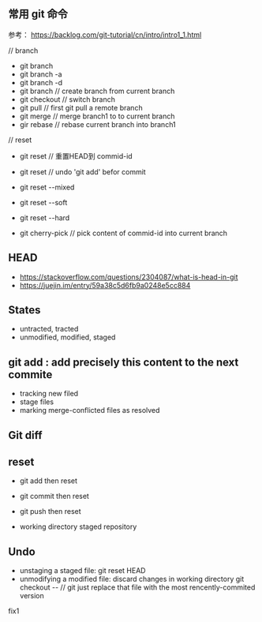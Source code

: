 ## 常用 git 命令
参考： https://backlog.com/git-tutorial/cn/intro/intro1_1.html

// branch
* git branch
* git branch -a
* git branch -d
* git branch <branch-name> // create branch from current branch
* git checkout <branch-name> // switch branch
* git pull <remote host name> <remote branch name:local branch name>  // first git pull a remote branch
* git merge <branch1> // merge branch1 to to current branch
* gir rebase <branch1> // rebase current branch into branch1

// reset
* git reset <commid-id> // 重置HEAD到 commid-id
* git reset <file> // undo 'git add' befor commit
* git reset --mixed
* git reset --soft
* git reset --hard

* git cherry-pick <commit-id> // pick content of commid-id into current branch

## HEAD
* https://stackoverflow.com/questions/2304087/what-is-head-in-git
* https://juejin.im/entry/59a38c5d6fb9a0248e5cc884

## States
* untracted, tracted
* unmodified, modified, staged

## git add : add precisely this content to the next commite
* tracking new filed
* stage files
* marking merge-conflicted files as resolved

## Git diff


## reset
* git add then reset
* git commit then reset
* git push then reset

* working directory  staged repository

## Undo
* unstaging a staged file: git reset HEAD <file>
* unmodifying a modified file: discard changes in working directory
  git checkout -- <file> // git just replace that file with the most rencently-commited version


fix1